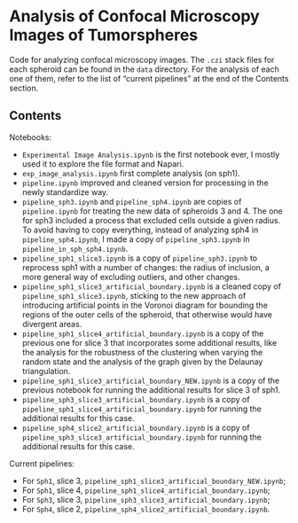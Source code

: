 # Analysis of Confocal Microscopy Images of Tumorspheres
Code for analyzing confocal microscopy images. The `.czi` stack files for each spheroid can be found in the `data` directory. For the analysis of each one of them, refer to the list of “current pipelines” at the end of the Contents section.

## Contents
Notebooks:
- `Experimental Image Analysis.ipynb` is the first notebook ever, I mostly used it to explore the file format and Napari.
- `exp_image_analysis.ipynb` first complete analysis (on sph1).
- `pipeline.ipynb` improved and cleaned version for processing in the newly standardize way.
- `pipeline_sph3.ipynb` and `pipeline_sph4.ipynb` are copies of `pipeline.ipynb` for treating the new data of spheroids 3 and 4. The one for sph3 included a process that excluded cells outside a given radius. To avoid having to copy everything, instead of analyzing sph4 in `pipeline_sph4.ipynb`, I made a copy of `pipeline_sph3.ipynb` in `pipeline_in_sph_sph4.ipynb`.
- `pipeline_sph1_slice3.ipynb` is a copy of `pipeline_sph3.ipynb` to reprocess sph1 with a number of changes: the radius of inclusion, a more general way of excluding outliers, and other changes.
- `pipeline_sph1_slice3_artificial_boundary.ipynb` is a cleaned copy of `pipeline_sph1_slice3.ipynb`, sticking to the new approach of introducing artificial points in the Voronoi diagram for bounding the regions of the outer cells of the spheroid, that otherwise would have divergent areas.
- `pipeline_sph1_slice4_artificial_boundary.ipynb` is a copy of the previous one for slice 3 that incorporates some additional results, like the analysis for the robustness of the clustering when varying the random state and the analysis of the graph given by the Delaunay triangulation.
- `pipeline_sph1_slice3_artificial_boundary_NEW.ipynb` is a copy of the previous notebook for running the additional results for slice 3 of sph1.
- `pipeline_sph3_slice3_artificial_boundary.ipynb` is a copy of `pipeline_sph1_slice4_artificial_boundary.ipynb` for running the additional results for this case.
- `pipeline_sph4_slice2_artificial_boundary.ipynb` is a copy of `pipeline_sph3_slice3_artificial_boundary.ipynb` for running the additional results for this case.

Current pipelines:
- For `Sph1`, slice 3, `pipeline_sph1_slice3_artificial_boundary_NEW.ipynb`;
- For `Sph1`, slice 4, `pipeline_sph1_slice4_artificial_boundary.ipynb`;
- For `Sph3`, slice 3, `pipeline_sph3_slice3_artificial_boundary.ipynb`;
- For `Sph4`, slice 2, `pipeline_sph4_slice2_artificial_boundary.ipynb`.
